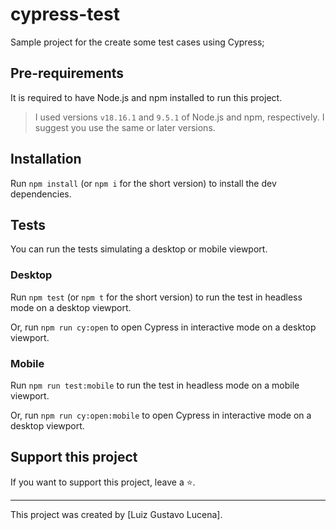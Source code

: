 # cypress-test

Sample project for the create some test cases using Cypress;

## Pre-requirements

It is required to have Node.js and npm installed to run this project.

> I used versions `v18.16.1` and `9.5.1` of Node.js and npm, respectively. I suggest you use the same or later versions.

## Installation

Run `npm install` (or `npm i` for the short version) to install the dev dependencies.

## Tests

You can run the tests simulating a desktop or mobile viewport.

### Desktop

Run `npm test` (or `npm t` for the short version) to run the test in headless 
mode on a desktop viewport.

Or, run `npm run cy:open` to open Cypress in interactive mode on a desktop 
viewport.

### Mobile

Run `npm run test:mobile` to run the test in headless mode on a mobile viewport.

Or, run `npm run cy:open:mobile` to open Cypress in interactive mode on a desktop
viewport.

## Support this project

If you want to support this project, leave a ⭐.

___

This project was created by [Luiz Gustavo Lucena].
